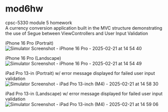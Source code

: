 # mod6hw
cpsc-5330 module 5 homework<br>
A currency conversion application built in the MVC structure demonstrating the use of Segue between ViewControllers and User Input Validation

iPhone 16 Pro (Portrait)
![Simulator Screenshot - iPhone 16 Pro - 2025-02-21 at 14 54 40](https://github.com/user-attachments/assets/ec38366d-538c-40a4-9bfa-25e59e807421)

iPhone 16 Pro (Landscape)
![Simulator Screenshot - iPhone 16 Pro - 2025-02-21 at 14 54 49](https://github.com/user-attachments/assets/b4bf3046-ba07-4ac6-9d6e-53ac7866d61c)

iPad Pro 13-in (Portrait) w/ error message displayed for failed user input validation
![Simulator Screenshot - iPad Pro 13-inch (M4) - 2025-02-21 at 14 58 30](https://github.com/user-attachments/assets/260ce430-3af3-4e08-86f1-985ff39ed385)

iPad Pro 13-in (Landscape) w/ error message displayed for failed user input validation
![Simulator Screenshot - iPad Pro 13-inch (M4) - 2025-02-21 at 14 59 06](https://github.com/user-attachments/assets/a4a8d201-f527-4c2a-a9f5-cf9130e518df)
